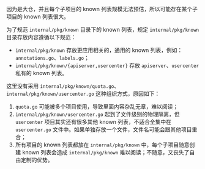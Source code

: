 因为是大仓，并且每个子项目的 known 列表规模无法预估，所以可能存在某个子项目的 known 列表很大。

为了规范 `internal/pkg/known` 目录下的 known 列表，规定 `internal/pkg/known` 目录存放内容遵循以下规范：

- `internal/pkg/known` 存放更应用相关的，通用的 known 列表，例如：`annotations.go`、`labels.go`；
- `internal/pkg/known/{apiserver,usercenter}` 存放 `apiserver`、`usercenter` 私有的 known 列表。



这里没有采用 `internal/pkg/known/quota.go`、`internal/pkg/known/usercenter.go` 这种组织方式，原因如下：
1. `quota.go` 可能被多个项目使用，导致里面内容杂乱无章，难以阅读；
2. `internal/pkg/known/usercenter.go` 起到了文件级别的物理隔离，但 `usercenter` 项目其实还有很多其他 known 列表，不适合全集中在 `usercenter.go` 文件中。如果单独存放一个文件，文件名可能会跟其他项目重合；
3. 所有项目的 known 列表都放在 `internal/pkg/known` 中，每个子项目随意创建 known 列表会造成 `internal/pkg/known` 难以阅读；不随意，又丧失了自由定制的优势。
